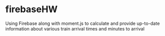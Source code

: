 # firebaseHW
Using Firebase along with moment.js to calculate and provide up-to-date information about various train arrival times and minutes to arrival
